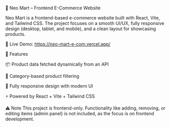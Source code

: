 🛒 Neo Mart – Frontend E-Commerce Website

Neo Mart is a frontend-based e-commerce website built with React, Vite, and Tailwind CSS.
The project focuses on a smooth UI/UX, fully responsive design (desktop, tablet, and mobile), and a clean layout for showcasing products.

🔗 Live Demo: https://neo-mart-e-com.vercel.app/

🔑 Features

📦 Product data fetched dynamically from an API

📂 Category-based product filtering

📱 Fully responsive design with modern UI

⚡ Powered by React + Vite + Tailwind CSS

⚠️ Note
This project is frontend-only. Functionality like adding, removing, or editing items (admin panel) is not included, as the focus is on frontend development.

